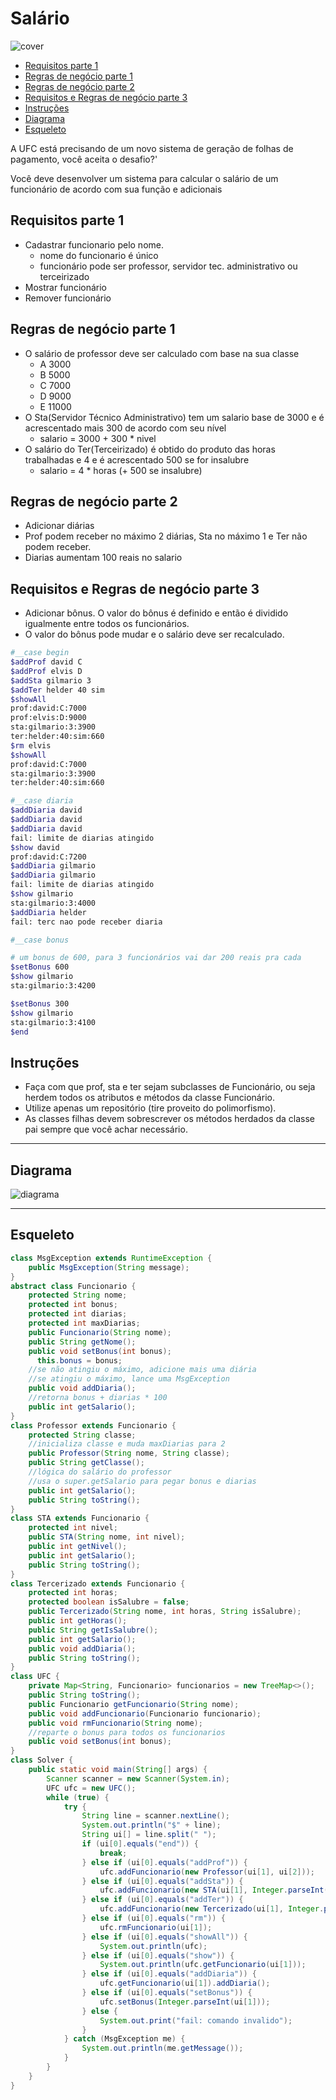 # Salário

![cover](cover.jpg)

[](toc)

- [Requisitos parte 1](#requisitos-parte-1)
- [Regras de negócio parte 1](#regras-de-negócio-parte-1)
- [Regras de negócio parte 2](#regras-de-negócio-parte-2)
- [Requisitos e Regras de negócio parte 3](#requisitos-e-regras-de-negócio-parte-3)
- [Instruções](#instruções)
- [Diagrama](#diagrama)
- [Esqueleto](#esqueleto)
[](toc)

A UFC está precisando de um novo sistema de geração de folhas de pagamento, você aceita o desafio?'

Você deve desenvolver um sistema para calcular o salário de um funcionário de acordo com sua função e adicionais

## Requisitos parte 1

- Cadastrar funcionario pelo nome.
    - nome do funcionario é único
    - funcionário pode ser professor, servidor tec. administrativo ou terceirizado
- Mostrar funcionário
- Remover funcionário

## Regras de negócio parte 1

- O salário de professor deve ser calculado com base na sua classe
    - A 3000
    - B 5000
    - C 7000
    - D 9000
    - E 11000
- O Sta(Servidor Técnico Administrativo) tem um salario base de 3000 e é acrescentado mais 300 de acordo com seu nível
    - salario = 3000 + 300 * nivel
- O salário do Ter(Terceirizado) é obtido do produto das horas trabalhadas e 4
    e é acrescentado 500 se for insalubre
    - salario = 4 * horas (+ 500 se insalubre)

## Regras de negócio parte 2

- Adicionar diárias
- Prof podem receber no máximo 2 diárias, Sta no máximo 1 e Ter não podem receber.
- Diarias aumentam 100 reais no salario

## Requisitos e Regras de negócio parte 3

- Adicionar bônus. O valor do bônus é definido e então é dividido igualmente entre todos os funcionários.
- O valor do bônus pode mudar e o salário deve ser recalculado.

```bash
#__case begin
$addProf david C
$addProf elvis D
$addSta gilmario 3
$addTer helder 40 sim
$showAll
prof:david:C:7000
prof:elvis:D:9000
sta:gilmario:3:3900
ter:helder:40:sim:660
$rm elvis
$showAll
prof:david:C:7000
sta:gilmario:3:3900
ter:helder:40:sim:660

#__case diaria
$addDiaria david
$addDiaria david
$addDiaria david
fail: limite de diarias atingido
$show david
prof:david:C:7200
$addDiaria gilmario
$addDiaria gilmario
fail: limite de diarias atingido
$show gilmario
sta:gilmario:3:4000
$addDiaria helder
fail: terc nao pode receber diaria

#__case bonus

# um bonus de 600, para 3 funcionários vai dar 200 reais pra cada
$setBonus 600
$show gilmario 
sta:gilmario:3:4200

$setBonus 300
$show gilmario
sta:gilmario:3:4100
$end
```

## Instruções

- Faça com que prof, sta e ter sejam subclasses de Funcionário, ou seja herdem todos os atributos e métodos da classe Funcionário.
- Utilize apenas um repositório (tire proveito do polimorfismo).
- As classes filhas devem sobrescrever os métodos herdados da classe pai sempre que você achar necessário.

***

## Diagrama
![diagrama](diagrama.png)

***

## Esqueleto

<!--FILTER Solver.java java-->
```java
class MsgException extends RuntimeException {
    public MsgException(String message);
}
abstract class Funcionario {
    protected String nome;
    protected int bonus;
    protected int diarias;
    protected int maxDiarias;
    public Funcionario(String nome);
    public String getNome();
    public void setBonus(int bonus);
      this.bonus = bonus;
    //se não atingiu o máximo, adicione mais uma diária
    //se atingiu o máximo, lance uma MsgException
    public void addDiaria();
    //retorna bonus + diarias * 100
    public int getSalario();
}
class Professor extends Funcionario {
    protected String classe;
    //inicializa classe e muda maxDiarias para 2
    public Professor(String nome, String classe);
    public String getClasse();
    //lógica do salário do professor
    //usa o super.getSalario para pegar bonus e diarias
    public int getSalario();
    public String toString();
}
class STA extends Funcionario {
    protected int nivel;
    public STA(String nome, int nivel);
    public int getNivel();
    public int getSalario();
    public String toString();
}
class Tercerizado extends Funcionario {
    protected int horas;
    protected boolean isSalubre = false;
    public Tercerizado(String nome, int horas, String isSalubre);
    public int getHoras();
    public String getIsSalubre();
    public int getSalario();
    public void addDiaria();
    public String toString();
}
class UFC {
    private Map<String, Funcionario> funcionarios = new TreeMap<>();
    public String toString();
    public Funcionario getFuncionario(String nome);
    public void addFuncionario(Funcionario funcionario);
    public void rmFuncionario(String nome);
    //reparte o bonus para todos os funcionarios
    public void setBonus(int bonus);
}
class Solver {
    public static void main(String[] args) {
        Scanner scanner = new Scanner(System.in);
        UFC ufc = new UFC();
        while (true) {
            try {
                String line = scanner.nextLine();
                System.out.println("$" + line);
                String ui[] = line.split(" ");
                if (ui[0].equals("end")) {
                    break;
                } else if (ui[0].equals("addProf")) {
                    ufc.addFuncionario(new Professor(ui[1], ui[2]));
                } else if (ui[0].equals("addSta")) {
                    ufc.addFuncionario(new STA(ui[1], Integer.parseInt(ui[2])));
                } else if (ui[0].equals("addTer")) {
                    ufc.addFuncionario(new Tercerizado(ui[1], Integer.parseInt(ui[2]), ui[3]));
                } else if (ui[0].equals("rm")) {
                    ufc.rmFuncionario(ui[1]);
                } else if (ui[0].equals("showAll")) {
                    System.out.println(ufc);
                } else if (ui[0].equals("show")) {
                    System.out.println(ufc.getFuncionario(ui[1]));
                } else if (ui[0].equals("addDiaria")) {
                    ufc.getFuncionario(ui[1]).addDiaria();
                } else if (ui[0].equals("setBonus")) {
                    ufc.setBonus(Integer.parseInt(ui[1]));
                } else {
                    System.out.print("fail: comando invalido");
                }
            } catch (MsgException me) {
                System.out.println(me.getMessage());
            }
        }
    }
}
```
<!--FILTER_END-->